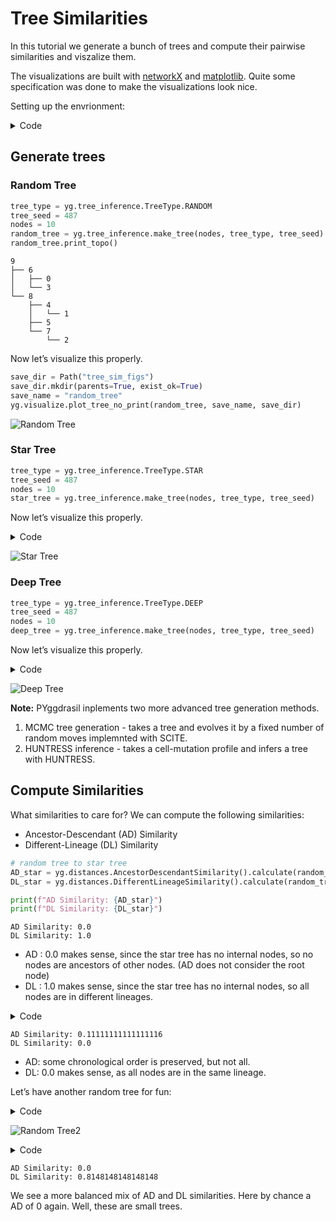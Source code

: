 # Tree Similarities

In this tutorial we generate a bunch of trees and compute their pairwise
similarities and viszalize them.

The visualizations are built with [networkX](https://networkx.org/) and
[matplotlib](https://matplotlib.org/). Quite some specification was done
to make the visualizations look nice.

Setting up the envrionment:

<details>
<summary>Code</summary>

``` python
## imports
import pyggdrasil as yg
from pathlib import Path
import matplotlib.pyplot as plt

# matplotlib inline
%matplotlib inline 
```

</details>

## Generate trees

### Random Tree

``` python
tree_type = yg.tree_inference.TreeType.RANDOM
tree_seed = 487
nodes = 10
random_tree = yg.tree_inference.make_tree(nodes, tree_type, tree_seed)
random_tree.print_topo()
```

    9
    ├── 6
    │   ├── 0
    │   └── 3
    └── 8
        ├── 4
        │   └── 1
        ├── 5
        └── 7
            └── 2

Now let’s visualize this properly.

``` python
save_dir = Path("tree_sim_figs")
save_dir.mkdir(parents=True, exist_ok=True)
save_name = "random_tree"
yg.visualize.plot_tree_no_print(random_tree, save_name, save_dir)
```

![Random Tree](../tree_sim_figs/random_tree.svg)

### Star Tree

``` python
tree_type = yg.tree_inference.TreeType.STAR
tree_seed = 487
nodes = 10
star_tree = yg.tree_inference.make_tree(nodes, tree_type, tree_seed)
```

Now let’s visualize this properly.

<details>
<summary>Code</summary>

``` python
save_name = "star_tree"
yg.visualize.plot_tree_no_print(star_tree, save_name, save_dir)
```

</details>

![Star Tree](../tree_sim_figs/star_tree.svg)

### Deep Tree

``` python
tree_type = yg.tree_inference.TreeType.DEEP
tree_seed = 487
nodes = 10
deep_tree = yg.tree_inference.make_tree(nodes, tree_type, tree_seed)
```

Now let’s visualize this properly.

<details>
<summary>Code</summary>

``` python
save_name = "deep_tree"
yg.visualize.plot_tree_no_print(deep_tree, save_name, save_dir)
```

</details>

![Deep Tree](../tree_sim_figs/deep_tree.svg)

**Note:** PYggdrasil inplements two more advanced tree generation
methods.

1.  MCMC tree generation - takes a tree and evolves it by a fixed number
    of random moves implemnted with SCITE.
2.  HUNTRESS inference - takes a cell-mutation profile and infers a tree
    with HUNTRESS.

## Compute Similarities

What similarities to care for? We can compute the following
similarities:

- Ancestor-Descendant (AD) Similarity
- Different-Lineage (DL) Similarity

``` python
# random tree to star tree
AD_star = yg.distances.AncestorDescendantSimilarity().calculate(random_tree, star_tree)
DL_star = yg.distances.DifferentLineageSimilarity().calculate(random_tree, star_tree)

print(f"AD Similarity: {AD_star}")
print(f"DL Similarity: {DL_star}")
```

    AD Similarity: 0.0
    DL Similarity: 1.0

- AD : 0.0 makes sense, since the star tree has no internal nodes, so no
  nodes are ancestors of other nodes. (AD does not consider the root
  node)
- DL : 1.0 makes sense, since the star tree has no internal nodes, so
  all nodes are in different lineages.

<details>
<summary>Code</summary>

``` python
# random tree to deep tree
AD_deep = yg.distances.AncestorDescendantSimilarity().calculate(random_tree, deep_tree)
DL_deep = yg.distances.DifferentLineageSimilarity().calculate(random_tree, deep_tree)

print(f"AD Similarity: {AD_deep}")
print(f"DL Similarity: {DL_deep}")
```

</details>

    AD Similarity: 0.11111111111111116
    DL Similarity: 0.0

- AD: some chronological order is preserved, but not all.
- DL: 0.0 makes sense, as all nodes are in the same lineage.

Let’s have another random tree for fun:

<details>
<summary>Code</summary>

``` python
tree_type = yg.tree_inference.TreeType.RANDOM
tree_seed = 4897
nodes = 10
random_tree2 = yg.tree_inference.make_tree(nodes, tree_type, tree_seed)
save_name = "random_tree2"
yg.visualize.plot_tree_no_print(random_tree, save_name, save_dir)
```

</details>

![Random Tree2](../tree_sim_figs/random_tree2.svg)

<details>
<summary>Code</summary>

``` python
# random tree to another random tree
AD_random = yg.distances.AncestorDescendantSimilarity().calculate(random_tree, random_tree2)
DL_random = yg.distances.DifferentLineageSimilarity().calculate(random_tree, random_tree2)

print(f"AD Similarity: {AD_random}")
print(f"DL Similarity: {DL_random}")
```

</details>

    AD Similarity: 0.0
    DL Similarity: 0.8148148148148148

We see a more balanced mix of AD and DL similarities. Here by chance a
AD of 0 again. Well, these are small trees.
